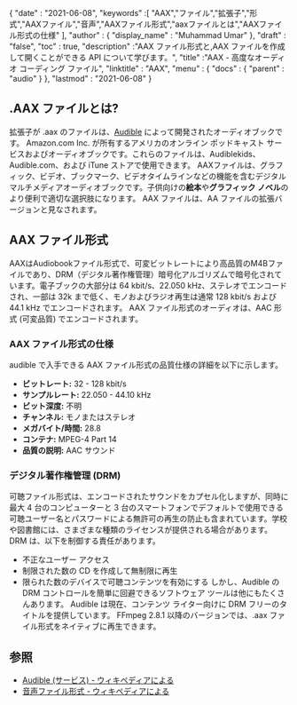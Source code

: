 {
  "date" : "2021-06-08",
  "keywords" :[ "AAX","ファイル","拡張子","形式","AAXファイル","音声","AAXファイル形式","aaxファイルとは","AAXファイル形式の仕様" ],
  "author" : {
    "display_name" : "Muhammad Umar"
},
  "draft" : "false",
  "toc" : true,
  "description" :"AAX ファイル形式と,AAX ファイルを作成して開くことができる API について学びます。",
  "title" :"AAX - 高度なオーディオ コーディング ファイル",
  "linktitle" : "AAX",
  "menu" : {
    "docs" : {
      "parent" : "audio"
}
},
  "lastmod" : "2021-06-08"
}

## .AAX ファイルとは?
拡張子が .aax のファイルは、[Audible](https://www.audible.com/) によって開発されたオーディオブックです。 Amazon.com Inc. が所有するアメリカのオンライン ポッドキャスト サービスおよびオーディオブックです。これらのファイルは、Audiblekids、Audible.com、および iTune ストアで使用できます。 AAXファイルは、グラフィック、ビデオ、ブックマーク、ビデオタイムラインなどの機能を含むデジタルマルチメディアオーディオブックです。子供向けの**絵本**や**グラフィック ノベル**のより便利で適切な選択肢になります。 AAX ファイルは、AA ファイルの拡張バージョンと見なされます。

## AAX ファイル形式
AAXはAudiobookファイル形式で、可変ビットレートにより高品質のM4Bファイルであり、DRM（デジタル著作権管理）暗号化アルゴリズムで暗号化されています。電子ブックの大部分は 64 kbit/s、22.050 kHz、ステレオでエンコードされ、一部は 32k まで低く、モノおよびラジオ再生は通常 128 kbit/s および 44.1 kHz でエンコードされます。 AAX ファイル形式のオーディオは、AAC 形式 (可変品質) でエンコードされます。

### AAX ファイル形式の仕様
audible で入手できる AAX ファイル形式の品質仕様の詳細を以下に示します。

- **ビットレート:** 32 - 128 kbit/s
- **サンプルレート:** 22.050 - 44.10 kHz
- **ビット深度:** 不明
- **チャンネル:** モノまたはステレオ
- **メガバイト/時間:** 28.8
- **コンテナ:** MPEG-4 Part 14
- **品質の説明:** AAC サウンド

### デジタル著作権管理 (DRM)
可聴ファイル形式は、エンコードされたサウンドをカプセル化しますが、同時に最大 4 台のコンピューターと 3 台のスマートフォンでデフォルトで使用できる可聴ユーザー名とパスワードによる無許可の再生の防止も含まれています。学校や図書館には、さまざまな種類のライセンスが提供される場合があります。 DRM は、以下を制御する責任があります。
- 不正なユーザー アクセス
- 制限された数の CD を作成して無制限に再生
- 限られた数のデバイスで可聴コンテンツを有効にする
しかし、Audible の DRM コントロールを簡単に回避できるソフトウェア ツールは他にもたくさんあります。 Audible は現在、コンテンツ ライター向けに DRM フリーのタイトルを提供しています。 FFmpeg 2.8.1 以降のバージョンでは、.aax ファイル形式をネイティブに再生できます。


## 参照 ##

* [Audible (サービス) - ウィキペディアによる](https://en.wikipedia.org/wiki/Audible_(service))
* [音声ファイル形式 - ウィキペディアによる](https://en.wikipedia.org/wiki/Audio_file_format)

